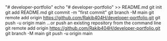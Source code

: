 "# developer-portfolio" 
echo "# developer-portfolio" >> README.md
git init
git add README.md
git commit -m "first commit"
git branch -M main
git remote add origin https://github.com/Rakib404H/developer-portfolio.git
git push -u origin main
…or push an existing repository from the command line
git remote add origin https://github.com/Rakib404H/developer-portfolio.git
git branch -M main
git push -u origin main
